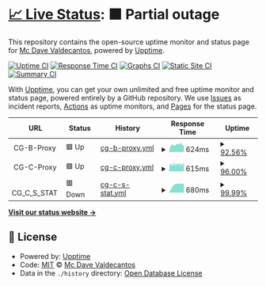 # [📈 Live Status](https://mcdave029.github.io/uptime-monitoring): <!--live status--> **🟧 Partial outage**

This repository contains the open-source uptime monitor and status page for [Mc Dave Valdecantos](https://www.linkedin.com/in/mc-dave-valdecantos-10325596), powered by [Upptime](https://github.com/upptime/upptime).

[![Uptime CI](https://github.com/mcdave029/uptime-monitoring/workflows/Uptime%20CI/badge.svg)](https://github.com/upptime/upptime/actions?query=workflow%3A%22Uptime+CI%22)
[![Response Time CI](https://github.com/mcdave029/uptime-monitoring/workflows/Response%20Time%20CI/badge.svg)](https://github.com/upptime/upptime/actions?query=workflow%3A%22Response+Time+CI%22)
[![Graphs CI](https://github.com/mcdave029/uptime-monitoring/workflows/Graphs%20CI/badge.svg)](https://github.com/upptime/upptime/actions?query=workflow%3A%22Graphs+CI%22)
[![Static Site CI](https://github.com/mcdave029/uptime-monitoring/workflows/Static%20Site%20CI/badge.svg)](https://github.com/upptime/upptime/actions?query=workflow%3A%22Static+Site+CI%22)
[![Summary CI](https://github.com/mcdave029/uptime-monitoring/workflows/Summary%20CI/badge.svg)](https://github.com/upptime/upptime/actions?query=workflow%3A%22Summary+CI%22)

With [Upptime](https://upptime.js.org), you can get your own unlimited and free uptime monitor and status page, powered entirely by a GitHub repository. We use [Issues](https://github.com/mcdave029/uptime-monitoring/issues) as incident reports, [Actions](https://github.com/mcdave029/uptime-monitoring/actions) as uptime monitors, and [Pages](https://mcdave029.github.io/uptime-monitoring) for the status page.

<!--start: status pages-->
<!-- This summary is generated by Upptime (https://github.com/upptime/upptime) -->
<!-- Do not edit this manually, your changes will be overwritten -->
<!-- prettier-ignore -->
| URL | Status | History | Response Time | Uptime |
| --- | ------ | ------- | ------------- | ------ |
| <img alt="" src="https://favicons.githubusercontent.com/null" height="13"> CG-B-Proxy | 🟩 Up | [cg-b-proxy.yml](https://github.com/mcdave029/uptime-monitoring/commits/master/history/cg-b-proxy.yml) | <details><summary><img alt="Response time graph" src="./graphs/cg-b-proxy/response-time-week.png" height="20"> 624ms</summary><br><a href="https://mcdave029.github.io/uptime-monitoring/history/cg-b-proxy"><img alt="Response time 624" src="https://img.shields.io/endpoint?url=https%3A%2F%2Fraw.githubusercontent.com%2Fmcdave029%2Fuptime-monitoring%2Fmaster%2Fapi%2Fcg-b-proxy%2Fresponse-time.json"></a><br><a href="https://mcdave029.github.io/uptime-monitoring/history/cg-b-proxy"><img alt="24-hour response time 417" src="https://img.shields.io/endpoint?url=https%3A%2F%2Fraw.githubusercontent.com%2Fmcdave029%2Fuptime-monitoring%2Fmaster%2Fapi%2Fcg-b-proxy%2Fresponse-time-day.json"></a><br><a href="https://mcdave029.github.io/uptime-monitoring/history/cg-b-proxy"><img alt="7-day response time 624" src="https://img.shields.io/endpoint?url=https%3A%2F%2Fraw.githubusercontent.com%2Fmcdave029%2Fuptime-monitoring%2Fmaster%2Fapi%2Fcg-b-proxy%2Fresponse-time-week.json"></a><br><a href="https://mcdave029.github.io/uptime-monitoring/history/cg-b-proxy"><img alt="30-day response time 624" src="https://img.shields.io/endpoint?url=https%3A%2F%2Fraw.githubusercontent.com%2Fmcdave029%2Fuptime-monitoring%2Fmaster%2Fapi%2Fcg-b-proxy%2Fresponse-time-month.json"></a><br><a href="https://mcdave029.github.io/uptime-monitoring/history/cg-b-proxy"><img alt="1-year response time 624" src="https://img.shields.io/endpoint?url=https%3A%2F%2Fraw.githubusercontent.com%2Fmcdave029%2Fuptime-monitoring%2Fmaster%2Fapi%2Fcg-b-proxy%2Fresponse-time-year.json"></a></details> | <details><summary><a href="https://mcdave029.github.io/uptime-monitoring/history/cg-b-proxy">92.56%</a></summary><a href="https://mcdave029.github.io/uptime-monitoring/history/cg-b-proxy"><img alt="All-time uptime 92.56%" src="https://img.shields.io/endpoint?url=https%3A%2F%2Fraw.githubusercontent.com%2Fmcdave029%2Fuptime-monitoring%2Fmaster%2Fapi%2Fcg-b-proxy%2Fuptime.json"></a><br><a href="https://mcdave029.github.io/uptime-monitoring/history/cg-b-proxy"><img alt="24-hour uptime 50.91%" src="https://img.shields.io/endpoint?url=https%3A%2F%2Fraw.githubusercontent.com%2Fmcdave029%2Fuptime-monitoring%2Fmaster%2Fapi%2Fcg-b-proxy%2Fuptime-day.json"></a><br><a href="https://mcdave029.github.io/uptime-monitoring/history/cg-b-proxy"><img alt="7-day uptime 92.56%" src="https://img.shields.io/endpoint?url=https%3A%2F%2Fraw.githubusercontent.com%2Fmcdave029%2Fuptime-monitoring%2Fmaster%2Fapi%2Fcg-b-proxy%2Fuptime-week.json"></a><br><a href="https://mcdave029.github.io/uptime-monitoring/history/cg-b-proxy"><img alt="30-day uptime 92.56%" src="https://img.shields.io/endpoint?url=https%3A%2F%2Fraw.githubusercontent.com%2Fmcdave029%2Fuptime-monitoring%2Fmaster%2Fapi%2Fcg-b-proxy%2Fuptime-month.json"></a><br><a href="https://mcdave029.github.io/uptime-monitoring/history/cg-b-proxy"><img alt="1-year uptime 92.56%" src="https://img.shields.io/endpoint?url=https%3A%2F%2Fraw.githubusercontent.com%2Fmcdave029%2Fuptime-monitoring%2Fmaster%2Fapi%2Fcg-b-proxy%2Fuptime-year.json"></a></details>
| <img alt="" src="https://favicons.githubusercontent.com/null" height="13"> CG-C-Proxy | 🟩 Up | [cg-c-proxy.yml](https://github.com/mcdave029/uptime-monitoring/commits/master/history/cg-c-proxy.yml) | <details><summary><img alt="Response time graph" src="./graphs/cg-c-proxy/response-time-week.png" height="20"> 615ms</summary><br><a href="https://mcdave029.github.io/uptime-monitoring/history/cg-c-proxy"><img alt="Response time 615" src="https://img.shields.io/endpoint?url=https%3A%2F%2Fraw.githubusercontent.com%2Fmcdave029%2Fuptime-monitoring%2Fmaster%2Fapi%2Fcg-c-proxy%2Fresponse-time.json"></a><br><a href="https://mcdave029.github.io/uptime-monitoring/history/cg-c-proxy"><img alt="24-hour response time 826" src="https://img.shields.io/endpoint?url=https%3A%2F%2Fraw.githubusercontent.com%2Fmcdave029%2Fuptime-monitoring%2Fmaster%2Fapi%2Fcg-c-proxy%2Fresponse-time-day.json"></a><br><a href="https://mcdave029.github.io/uptime-monitoring/history/cg-c-proxy"><img alt="7-day response time 615" src="https://img.shields.io/endpoint?url=https%3A%2F%2Fraw.githubusercontent.com%2Fmcdave029%2Fuptime-monitoring%2Fmaster%2Fapi%2Fcg-c-proxy%2Fresponse-time-week.json"></a><br><a href="https://mcdave029.github.io/uptime-monitoring/history/cg-c-proxy"><img alt="30-day response time 615" src="https://img.shields.io/endpoint?url=https%3A%2F%2Fraw.githubusercontent.com%2Fmcdave029%2Fuptime-monitoring%2Fmaster%2Fapi%2Fcg-c-proxy%2Fresponse-time-month.json"></a><br><a href="https://mcdave029.github.io/uptime-monitoring/history/cg-c-proxy"><img alt="1-year response time 615" src="https://img.shields.io/endpoint?url=https%3A%2F%2Fraw.githubusercontent.com%2Fmcdave029%2Fuptime-monitoring%2Fmaster%2Fapi%2Fcg-c-proxy%2Fresponse-time-year.json"></a></details> | <details><summary><a href="https://mcdave029.github.io/uptime-monitoring/history/cg-c-proxy">96.00%</a></summary><a href="https://mcdave029.github.io/uptime-monitoring/history/cg-c-proxy"><img alt="All-time uptime 96.00%" src="https://img.shields.io/endpoint?url=https%3A%2F%2Fraw.githubusercontent.com%2Fmcdave029%2Fuptime-monitoring%2Fmaster%2Fapi%2Fcg-c-proxy%2Fuptime.json"></a><br><a href="https://mcdave029.github.io/uptime-monitoring/history/cg-c-proxy"><img alt="24-hour uptime 100.00%" src="https://img.shields.io/endpoint?url=https%3A%2F%2Fraw.githubusercontent.com%2Fmcdave029%2Fuptime-monitoring%2Fmaster%2Fapi%2Fcg-c-proxy%2Fuptime-day.json"></a><br><a href="https://mcdave029.github.io/uptime-monitoring/history/cg-c-proxy"><img alt="7-day uptime 96.00%" src="https://img.shields.io/endpoint?url=https%3A%2F%2Fraw.githubusercontent.com%2Fmcdave029%2Fuptime-monitoring%2Fmaster%2Fapi%2Fcg-c-proxy%2Fuptime-week.json"></a><br><a href="https://mcdave029.github.io/uptime-monitoring/history/cg-c-proxy"><img alt="30-day uptime 96.00%" src="https://img.shields.io/endpoint?url=https%3A%2F%2Fraw.githubusercontent.com%2Fmcdave029%2Fuptime-monitoring%2Fmaster%2Fapi%2Fcg-c-proxy%2Fuptime-month.json"></a><br><a href="https://mcdave029.github.io/uptime-monitoring/history/cg-c-proxy"><img alt="1-year uptime 96.00%" src="https://img.shields.io/endpoint?url=https%3A%2F%2Fraw.githubusercontent.com%2Fmcdave029%2Fuptime-monitoring%2Fmaster%2Fapi%2Fcg-c-proxy%2Fuptime-year.json"></a></details>
| <img alt="" src="https://favicons.githubusercontent.com/null" height="13"> CG_C_S_STAT | 🟥 Down | [cg-c-s-stat.yml](https://github.com/mcdave029/uptime-monitoring/commits/master/history/cg-c-s-stat.yml) | <details><summary><img alt="Response time graph" src="./graphs/cg-c-s-stat/response-time-week.png" height="20"> 680ms</summary><br><a href="https://mcdave029.github.io/uptime-monitoring/history/cg-c-s-stat"><img alt="Response time 680" src="https://img.shields.io/endpoint?url=https%3A%2F%2Fraw.githubusercontent.com%2Fmcdave029%2Fuptime-monitoring%2Fmaster%2Fapi%2Fcg-c-s-stat%2Fresponse-time.json"></a><br><a href="https://mcdave029.github.io/uptime-monitoring/history/cg-c-s-stat"><img alt="24-hour response time 612" src="https://img.shields.io/endpoint?url=https%3A%2F%2Fraw.githubusercontent.com%2Fmcdave029%2Fuptime-monitoring%2Fmaster%2Fapi%2Fcg-c-s-stat%2Fresponse-time-day.json"></a><br><a href="https://mcdave029.github.io/uptime-monitoring/history/cg-c-s-stat"><img alt="7-day response time 680" src="https://img.shields.io/endpoint?url=https%3A%2F%2Fraw.githubusercontent.com%2Fmcdave029%2Fuptime-monitoring%2Fmaster%2Fapi%2Fcg-c-s-stat%2Fresponse-time-week.json"></a><br><a href="https://mcdave029.github.io/uptime-monitoring/history/cg-c-s-stat"><img alt="30-day response time 680" src="https://img.shields.io/endpoint?url=https%3A%2F%2Fraw.githubusercontent.com%2Fmcdave029%2Fuptime-monitoring%2Fmaster%2Fapi%2Fcg-c-s-stat%2Fresponse-time-month.json"></a><br><a href="https://mcdave029.github.io/uptime-monitoring/history/cg-c-s-stat"><img alt="1-year response time 680" src="https://img.shields.io/endpoint?url=https%3A%2F%2Fraw.githubusercontent.com%2Fmcdave029%2Fuptime-monitoring%2Fmaster%2Fapi%2Fcg-c-s-stat%2Fresponse-time-year.json"></a></details> | <details><summary><a href="https://mcdave029.github.io/uptime-monitoring/history/cg-c-s-stat">99.99%</a></summary><a href="https://mcdave029.github.io/uptime-monitoring/history/cg-c-s-stat"><img alt="All-time uptime 99.99%" src="https://img.shields.io/endpoint?url=https%3A%2F%2Fraw.githubusercontent.com%2Fmcdave029%2Fuptime-monitoring%2Fmaster%2Fapi%2Fcg-c-s-stat%2Fuptime.json"></a><br><a href="https://mcdave029.github.io/uptime-monitoring/history/cg-c-s-stat"><img alt="24-hour uptime 99.99%" src="https://img.shields.io/endpoint?url=https%3A%2F%2Fraw.githubusercontent.com%2Fmcdave029%2Fuptime-monitoring%2Fmaster%2Fapi%2Fcg-c-s-stat%2Fuptime-day.json"></a><br><a href="https://mcdave029.github.io/uptime-monitoring/history/cg-c-s-stat"><img alt="7-day uptime 99.99%" src="https://img.shields.io/endpoint?url=https%3A%2F%2Fraw.githubusercontent.com%2Fmcdave029%2Fuptime-monitoring%2Fmaster%2Fapi%2Fcg-c-s-stat%2Fuptime-week.json"></a><br><a href="https://mcdave029.github.io/uptime-monitoring/history/cg-c-s-stat"><img alt="30-day uptime 99.99%" src="https://img.shields.io/endpoint?url=https%3A%2F%2Fraw.githubusercontent.com%2Fmcdave029%2Fuptime-monitoring%2Fmaster%2Fapi%2Fcg-c-s-stat%2Fuptime-month.json"></a><br><a href="https://mcdave029.github.io/uptime-monitoring/history/cg-c-s-stat"><img alt="1-year uptime 99.99%" src="https://img.shields.io/endpoint?url=https%3A%2F%2Fraw.githubusercontent.com%2Fmcdave029%2Fuptime-monitoring%2Fmaster%2Fapi%2Fcg-c-s-stat%2Fuptime-year.json"></a></details>

<!--end: status pages-->

[**Visit our status website →**](https://mcdave029.github.io/uptime-monitoring)

## 📄 License

- Powered by: [Upptime](https://github.com/upptime/upptime)
- Code: [MIT](./LICENSE) © [Mc Dave Valdecantos](https://www.linkedin.com/in/mc-dave-valdecantos-10325596)
- Data in the `./history` directory: [Open Database License](https://opendatacommons.org/licenses/odbl/1-0/)
